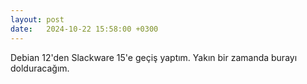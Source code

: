 ```yaml
---
layout: post
date:   2024-10-22 15:58:00 +0300
---
```

Debian 12'den Slackware 15'e geçiş yaptım. Yakın bir zamanda burayı dolduracağım.